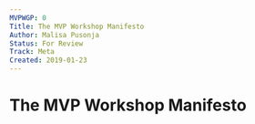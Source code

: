 ```yaml
---
MVPWGP: 0
Title: The MVP Workshop Manifesto
Author: Malisa Pusonja
Status: For Review
Track: Meta
Created: 2019-01-23
---
```


# The MVP Workshop Manifesto
